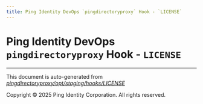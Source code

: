 ```yaml
---
title: Ping Identity DevOps `pingdirectoryproxy` Hook - `LICENSE`
---
```


# Ping Identity DevOps `pingdirectoryproxy` Hook - `LICENSE`

---
This document is auto-generated from _[pingdirectoryproxy/opt/staging/hooks/LICENSE](https://github.com/pingidentity/pingidentity-docker-builds/blob/master/pingdirectoryproxy/opt/staging/hooks/LICENSE)_

Copyright © 2025 Ping Identity Corporation. All rights reserved.
